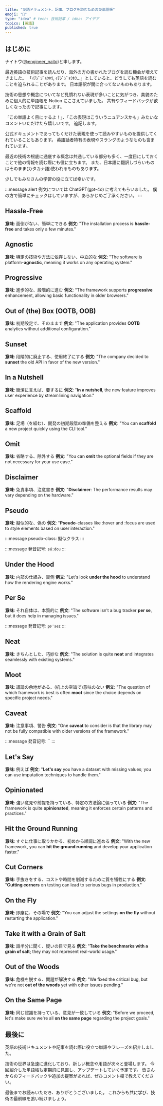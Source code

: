 ```yaml
---
title: "英語ドキュメント、記事、ブログを読むための英単語帳"
emoji: "📝"
type: "idea" # tech: 技術記事 / idea: アイデア
topics: [英語]
published: true
---
```


## はじめに

ナイトウ([@engineer_naito](https://twitter.com/engineer_naito))と申します。

最近英語の技術記事を読んだり、海外の方の書かれたブログを読む機会が増えてきました。
「ｲﾁｼﾞｼﾞｮｳﾎｳ, ｲﾁｼﾞｼﾞｮｳﾎｳ...」としていると、どうしても英語を読むことを迫られることがあります。
日本語訳が間に合ってないものもあります。

技術の思想や概念についてなど見慣れない表現が多いことに気がつき、美貌のために個人的に単語帳を Notion にこさえていました。
共有やフィードバックが欲しくなったので記事にします。

「この単語よく目にするよ！」、「この表現はこういうニュアンスかも」みたいなコメントいただけたら嬉しいです。
追記します。

公式ドキュメントであってもくだけた表現を使って読みやすいものを提供してくれていることもあります。
英語話者特有の表現やスラングのようなものも含まれています。

最近の技術の根底に通底する概念は共通している部分も多く、一度目にしておくことで他の情報を読む際にも役に立ちます。
また、日本語に翻訳しづらいものはそのまま(カタカナ語)使われるものもあります。

少しでもみなさんの学習の役に立てば幸いです。

:::message alert
例文については ChatGPT(gpt-4o) に考えてもらいました。
僕の方で簡単にチェックはしていますが、あらかじめご了承ください。
:::

## Hassle-Free

**意味**: 面倒がない、簡単にできる
**例文**: "The installation process is **hassle-free** and takes only a few minutes."

## Agnostic

**意味**: 特定の技術や方法に依存しない、中立的な
**例文**: "The software is platform-**agnostic**, meaning it works on any operating system."

## Progressive

**意味**: 進歩的な、段階的に進む
**例文**: "The framework supports **progressive** enhancement, allowing basic functionality in older browsers."

## Out of (the) Box (OOTB, OOB)

**意味**: 初期設定で、そのままで
**例文**: "The application provides **OOTB** analytics without additional configuration."

## Sunset

**意味**: 段階的に廃止する、使用終了にする
**例文**: "The company decided to **sunset** the old API in favor of the new version."

## In a Nutshell

**意味**: 簡潔に言えば、要するに
**例文**: "**In a nutshell**, the new feature improves user experience by streamlining navigation."

## Scaffold

**意味**: 足場（を組む）、開発の初期段階の準備を整える
**例文**: "You can **scaffold** a new project quickly using the CLI tool."

## Omit

**意味**: 省略する、除外する
**例文**: "You can **omit** the optional fields if they are not necessary for your use case."

## Disclaimer

**意味**: 免責事項、注意書き
**例文**: "**Disclaimer**: The performance results may vary depending on the hardware."

## Pseudo

**意味**: 擬似的な、偽の
**例文**: "**Pseudo**-classes like :hover and :focus are used to style elements based on user interaction."

:::message
pseudo-class: 擬似クラス
:::

:::message
発音記号: `súːdou`
:::

## Under the Hood

**意味**: 内部の仕組み、裏側
**例文**: "Let's look **under the hood** to understand how the rendering engine works."

## Per Se

**意味**: それ自体は、本質的に
**例文**: "The software isn’t a bug tracker **per se**, but it does help in managing issues."

:::message
発音記号: `pɝˈseɪ`
:::

## Neat

**意味**: きちんとした、巧妙な
**例文**: "The solution is quite **neat** and integrates seamlessly with existing systems."

## Moot

**意味**: 議論の余地がある、(机上の空論で)意味のない
**例文**: "The question of which framework is best is often **moot** since the choice depends on specific project needs."

## Caveat

**意味**: 注意事項、警告
**例文**: "One **caveat** to consider is that the library may not be fully compatible with older versions of the framework."

:::message
発音記号: ``
:::

## Let's Say

**意味**: 例えば
**例文**: "**Let's say** you have a dataset with missing values; you can use imputation techniques to handle them."

## Opinionated

**意味**: 強い意見や前提を持っている、特定の方法論に偏っている
**例文**: "The framework is quite **opinionated**, meaning it enforces certain patterns and practices."

## Hit the Ground Running

**意味**: すぐに仕事に取りかかる、初めから順調に進める
**例文**: "With the new framework, you can **hit the ground running** and develop your application faster."

## Cut Corners

**意味**: 手抜きをする、コストや時間を削減するために質を犠牲にする
**例文**: "**Cutting corners** on testing can lead to serious bugs in production."

## On the Fly

**意味**: 即座に、その場で
**例文**: "You can adjust the settings **on the fly** without restarting the application."

## Take it with a Grain of Salt

**意味**: 話半分に聞く、疑いの目で見る
**例文**: "**Take the benchmarks with a grain of salt**; they may not represent real-world usage."

## Out of the Woods

**意味**: 危機を脱する、問題が解決する
**例文**: "We fixed the critical bug, but we're not **out of the woods** yet with other issues pending."

## On the Same Page

**意味**: 同じ認識を持っている、意見が一致している
**例文**: "Before we proceed, let's make sure we're all **on the same page** regarding the project goals."

## 最後に

英語の技術ドキュメントや記事を読む際に役立つ単語やフレーズを紹介しました。

技術の世界は急速に進化しており、新しい概念や用語が次々と登場します。
今回紹介した単語帳も定期的に見直し、アップデートしていく予定です。
皆さんからのフィードバックや追加の提案があれば、ぜひコメント欄で教えてください。

最後までお読みいただき、ありがとうございました。
これからも共に学び、技術の最前線を追い続けましょう。
